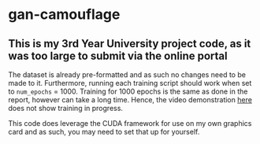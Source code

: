 # gan-camouflage

## This is my 3rd Year University project code, as it was too large to submit via the online portal

The dataset is already pre-formatted and as such no changes need to be made to it. Furthermore, running each training script should work when set to `num_epochs` = 1000. Training for 1000 epochs is the same as done in the report, however can take a long time. Hence, the video demonstration [here](https://www.youtube.com/watch?v=g7fM5RAPuqw) does not show training in progress.

This code does leverage the CUDA framework for use on my own graphics card and as such, you may need to set that up for yourself.
